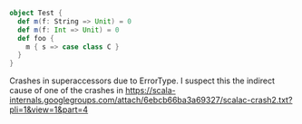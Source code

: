 ```scala
object Test {
  def m(f: String => Unit) = 0
  def m(f: Int => Unit) = 0
  def foo {
  	m { s => case class C }
  }
}
```
Crashes in superaccessors due to ErrorType.
I suspect this the indirect cause of one of the crashes in https://scala-internals.googlegroups.com/attach/6ebcb66ba3a69327/scalac-crash2.txt?pli=1&view=1&part=4
